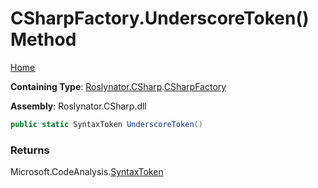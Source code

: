 # CSharpFactory\.UnderscoreToken\(\) Method

[Home](../../../../README.md)

**Containing Type**: [Roslynator.CSharp](../../README.md)\.[CSharpFactory](../README.md)

**Assembly**: Roslynator\.CSharp\.dll

```csharp
public static SyntaxToken UnderscoreToken()
```

### Returns

Microsoft\.CodeAnalysis\.[SyntaxToken](https://docs.microsoft.com/en-us/dotnet/api/microsoft.codeanalysis.syntaxtoken)

